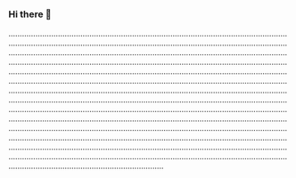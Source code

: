 ### Hi there 👋

.............................................................................................................................................................................................................................................................................................................................................................................................................................................................................................................................................................................................................................................................................................................................................................................................................................................................................................................................................................................................................................................................................................................................................................................................................................................................................................................................................................................................................................................................................................................................................................................................................................................................................................................................................................................................................................................................................
